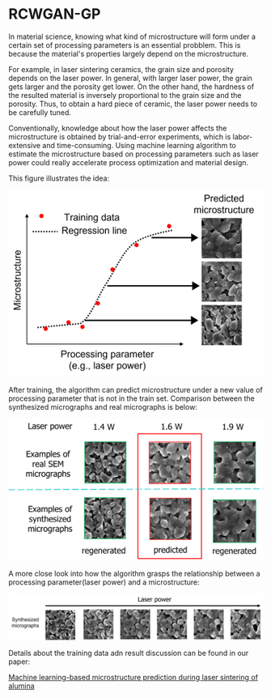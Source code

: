 # RCWGAN-GP

In material science, knowing what kind of microstructure will form under a certain set of processing parameters is an essential probblem. This is because the material's properties largely depend on the microstructure.

For example, in laser sintering ceramics, the grain size and porosity depends on the laser power. In general, with larger laser power, the grain gets larger and the porosity get lower. On the other hand, the hardness of the resulted material is inversely proportional to the grain size and the porosity. Thus, to obtain a hard piece of ceramic, the laser power needs to be carefully tuned.

Conventionally, knowledge about how the laser power affects the microstructure is obtained by trial-and-error experiments, which is labor-extensive and time-consuming. Using machine learning algorithm to estimate the microstructure based on processing parameters such as laser power could really accelerate process optimization and material design.

This figure illustrates the idea:

![](images/regress%20microstructure%20against%20processing%20parameter.png)

After training, the algorithm can predict microstructure under a new value of processing parameter that is not in the train set. Comparison between the synthesized micrographs and real micrographs is below:

![](images/alumina%20qualitative%20comparison.png)

A more close look into how the algorithm grasps the relationship between a processing parameter(laser power) and a microstructure:

![](images/regress%20alumina%20microstructure%20agianst%20laser%20power.png)

Details about the training data adn result discussion can be found in our paper: 

[Machine learning-based microstructure prediction during laser sintering of alumina](https://www.nature.com/articles/s41598-021-89816-x)
  

